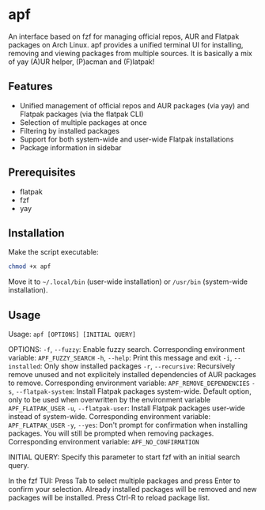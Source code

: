 # apf

An interface based on fzf for managing official repos, AUR and Flatpak packages on Arch Linux. apf provides a unified terminal UI for installing, removing and viewing packages from multiple sources.
It is basically a mix of yay (A)UR helper, (P)acman and (F)latpak!

## Features

- Unified management of official repos and AUR packages (via yay) and Flatpak packages (via the flatpak CLI)
- Selection of multiple packages at once
- Filtering by installed packages
- Support for both system-wide and user-wide Flatpak installations
- Package information in sidebar

## Prerequisites

- flatpak
- fzf
- yay

## Installation

Make the script executable:
```bash
chmod +x apf
```

Move it to `~/.local/bin` (user-wide installation) or `/usr/bin` (system-wide installation).

## Usage

Usage: `apf [OPTIONS] [INITIAL QUERY]`

OPTIONS:
    `-f`, `--fuzzy`: Enable fuzzy search. Corresponding environment variable: `APF_FUZZY_SEARCH`
    `-h`, `--help`: Print this message and exit
    `-i`, `--installed`: Only show installed packages
    `-r`, `--recursive`: Recursively remove unused and not explicitely installed dependencies of AUR packages to remove. Corresponding environment variable: `APF_REMOVE_DEPENDENCIES`
    `-s`, `--flatpak-system`: Install Flatpak packages system-wide. Default option, only to be used when overwritten by the environment variable `APF_FLATPAK_USER`
    `-u`, `--flatpak-user`: Install Flatpak packages user-wide instead of system-wide. Corresponding environment variable: `APF_FLATPAK_USER`
    `-y`, `--yes`: Don't prompt for confirmation when installing packages. You will still be prompted when removing packages. Corresponding environment variable: `APF_NO_CONFIRMATION`

INITIAL QUERY:
    Specify this parameter to start fzf with an initial search query.

In the fzf TUI:
    Press Tab to select multiple packages and press Enter to confirm your selection. Already installed packages will be removed and new packages will be installed.
    Press Ctrl-R to reload package list.
